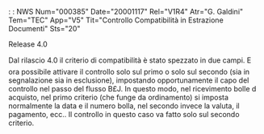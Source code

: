  :  : NWS Num="000385" Date="20001117" Rel="V1R4" Atr="G. Galdini" Tem="TEC" App="V5" Tit="Controllo Compatibilità in Estrazione Documenti" Sts="20"

Release 4.0

Dal rilascio 4.0 il criterio di compatibilità è stato spezzato in due campi. E ora possibile attivare il controllo solo sul primo o solo sul secondo (sia in segnalazione sia in esclusione), impostando opportunamente il capo del controllo nel passo del flusso B£J.
In questo modo, nel ricevimento bolle d acquisto, nel primo criterio (che funge da ordinamento) si
imposta normalmente la data e il numero bolla, nel secondo invece la valuta, il pagamento, ecc.. Il
controllo in questo caso va fatto solo sul secondo criterio.


